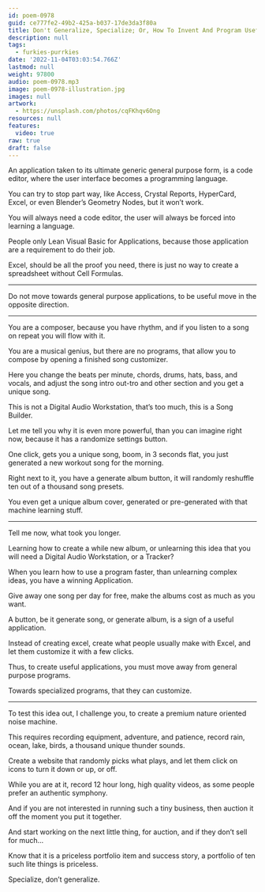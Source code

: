 ```yaml
---
id: poem-0978
guid: ce777fe2-49b2-425a-b037-17de3da3f80a
title: Don't Generalize, Specialize; Or, How To Invent And Program Useful Web Applications
description: null
tags:
  - furkies-purrkies
date: '2022-11-04T03:03:54.766Z'
lastmod: null
weight: 97800
audio: poem-0978.mp3
image: poem-0978-illustration.jpg
images: null
artwork:
  - https://unsplash.com/photos/cqFKhqv6Ong
resources: null
features:
  video: true
raw: true
draft: false
---
```


An application taken to its ultimate generic general purpose form,
is a code editor, where the user interface becomes a programming language.

You can try to stop part way, like Access, Crystal Reports, HyperCard, Excel,
or even Blender’s Geometry Nodes, but it won’t work.

You will always need a code editor,
the user will always be forced into learning a language.

People only Lean Visual Basic for Applications,
because those application are a requirement to do their job.

Excel, should be all the proof you need,
there is just no way to create a spreadsheet without Cell Formulas.

---

Do not move towards general purpose applications,
to be useful move in the opposite direction.

---

You are a composer, because you have rhythm,
and if you listen to a song on repeat you will flow with it.

You are a musical genius, but there are no programs,
that allow you to compose by opening a finished song customizer.

Here you change the beats per minute, chords, drums, hats, bass, and vocals,
and adjust the song intro out-tro and other section and you get a unique song.

This is not a Digital Audio Workstation, that’s too much,
this is a Song Builder.

Let me tell you why it is even more powerful, than you can imagine right now,
because it has a randomize settings button.

One click, gets you a unique song,
boom, in 3 seconds flat, you just generated a new workout song for the morning.

Right next to it, you have a generate album button,
it will randomly reshuffle ten out of a thousand song presets.

You even get a unique album cover,
generated or pre-generated with that machine learning stuff.

---

Tell me now,
what took you longer.

Learning how to create a while new album,
or unlearning this idea that you will need a Digital Audio Workstation, or a Tracker?

When you learn how to use a program faster,
than unlearning complex ideas, you have a winning Application.

Give away one song per day for free,
make the albums cost as much as you want.

A button, be it generate song, or generate album,
is a sign of a useful application.

Instead of creating excel, create what people usually make with Excel,
and let them customize it with a few clicks.

Thus, to create useful applications,
you must move away from general purpose programs.

Towards specialized programs,
that they can customize.

---

To test this idea out, I challenge you,
to create a premium nature oriented noise machine.

This requires recording equipment, adventure, and patience,
record rain, ocean, lake, birds, a thousand unique thunder sounds.

Create a website that randomly picks what plays,
and let them click on icons to turn it down or up, or off.

While you are at it, record 12 hour long,
high quality videos, as some people prefer an authentic symphony.

And if you are not interested in running such a tiny business,
then auction it off the moment you put it together.

And start working on the next little thing,
for auction, and if they don’t sell for much…

Know that it is a priceless portfolio item and success story,
a portfolio of ten such lite things is priceless.

Specialize,
don’t generalize.
